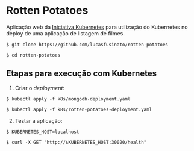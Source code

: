 # Rotten Potatoes

Aplicação web da [Iniciativa Kubernetes](https://iniciativakubernetes.com.br/) para utilização do Kubernetes no deploy de uma aplicação de listagem de filmes.

```
$ git clone https://github.com/lucasfusinato/rotten-potatoes

$ cd rotten-potatoes
```

## Etapas para execução com Kubernetes

1. Criar o *deployment*:

```
$ kubectl apply -f k8s/mongodb-deployment.yaml

$ kubectl apply -f k8s/rotten-potatoes-deployment.yaml
```

2. Testar a aplicação:

```
$ KUBERNETES_HOST=localhost

$ curl -X GET "http://$KUBERNETES_HOST:30020/health"
```